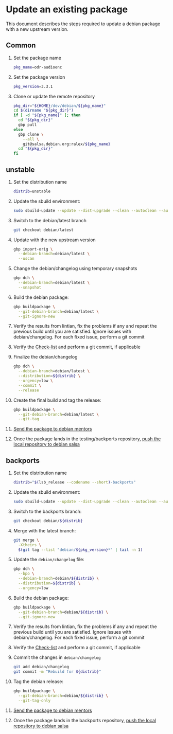# Update an existing package

This document describes the steps required to update
a debian package with a new upstream version.

## Common

1. Set the package name

   ```sh
   pkg_name=odr-audioenc
   ```

1. Set the package version

   ```sh
   pkg_version=3.3.1
   ```

1. Clone or update the remote repository

   ```sh
   pkg_dir="${HOME}/dev/debian/${pkg_name}"
   cd $(dirname "${pkg_dir}")
   if [ -d "${pkg_name}" ]; then
     cd "${pkg_dir}"
     gbp pull
   else
     gbp clone \
       --all \
       git@salsa.debian.org:ralex/${pkg_name}
     cd "${pkg_dir}"
   fi
   ```

## unstable

1. Set the distribution name

   ```sh
   distrib=unstable
   ```

1. Update the sbuild environment:

   ```sh
   sudo sbuild-update --update --dist-upgrade --clean --autoclean --autoremove ${distrib}
   ```

1. Switch to the debian/latest branch

   ```sh
   git checkout debian/latest
   ```

1. Update with the new upstream version

   ```sh
   gbp import-orig \
     --debian-branch=debian/latest \
     --uscan
   ```

1. Change the debian/changelog using temporary snapshots

   ```sh
   gbp dch \
     --debian-branch=debian/latest \
     --snapshot
   ```

1. Build the debian package:

   ```sh
   gbp buildpackage \
     --git-debian-branch=debian/latest \
     --git-ignore-new
   ```

1. Verify the results from lintian, fix the problems
if any and repeat the previous build until you are
satisfied. Ignore issues with debian/changelog. For each
fixed issue, perform a git commit

1. Verify the [Check-list](CHECKLIST.md) and perform a git commit, if applicable

1. Finalize the debian/changelog

   ```sh
   gbp dch \
     --debian-branch=debian/latest \
     --distribution=${distrib} \
     --urgency=low \
     --commit \
     --release
   ```

1. Create the final build and tag the release:

   ```sh
   gbp buildpackage \
     --git-debian-branch=debian/latest \
     --git-tag
   ```

1. [Send the package to debian mentors](MENTORS.md)

1. Once the package lands in the testing/backports repository,
[push the local repository to debian salsa](SALSA.md)

## backports

1. Set the distribution name

   ```sh
   distrib="$(lsb_release --codename --short)-backports"
   ```

1. Update the sbuild environment:

   ```sh
   sudo sbuild-update --update --dist-upgrade --clean --autoclean --autoremove ${distrib}
   ```

1. Switch to the backports branch:

   ```sh
   git checkout debian/${distrib}
   ```

1. Merge with the latest branch:

   ```sh
   git merge \
     -Xtheirs \
     $(git tag --list "debian/${pkg_version}*" | tail -n 1)
   ```

1. Update the `debian/changelog` file:

   ```sh
   gbp dch \
     --bpo \
     --debian-branch=debian/${distrib} \
     --distribution=${distrib} \
     --urgency=low
   ```

1. Build the debian package:

   ```sh
   gbp buildpackage \
     --git-debian-branch=debian/${distrib} \
     --git-ignore-new
   ```

1. Verify the results from lintian, fix the problems
if any and repeat the previous build until you are
satisfied. Ignore issues with debian/changelog. For each
fixed issue, perform a git commit
1. Verify the [Check-list](CHECKLIST.md) and perform a git commit, if applicable
1. Commit the changes in `debian/changelog`

   ```sh
   git add debian/changelog
   git commit -m "Rebuild for ${distrib}"
   ```

1. Tag the debian release:

   ```sh
   gbp buildpackage \
     --git-debian-branch=debian/${distrib} \
     --git-tag-only
   ```

1. [Send the package to debian mentors](MENTORS.md)

1. Once the package lands in the backports repository,
[push the local repository to debian salsa](SALSA.md)
